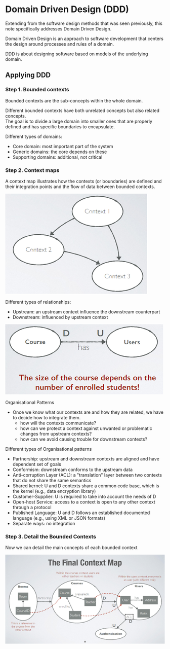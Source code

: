 # Domain Driven Design (DDD)

Extending from the software design methods that was seen previously, this note specifically addresses Domain Driven Design.

Domain Driven Design is an approach to software development that centers the design around processes and rules of a domain.

DDD is about designing software based on models of the underlying domain.

## Applying DDD
### Step 1. Bounded contexts
Bounded contexts are the sub-concepts within the whole domain.

Different bounded contexts have both unrelated concepts but also related concepts.<br>
The goal is to divide a large domain into smaller ones that are properly defined and has specific boundaries to encapsulate.

Different types of domains:
- Core domain: most important part of the system
- Generic domains: the core depends on these
- Supporting domains: additional, not critical


### Step 2. Context maps
A context map illustrates how the contexts (or boundaries) are defined and their integration points and the flow of data between bounded contexts.

![img_1.png](img_1.png)

Different types of relationships:
- Upstream: an upstream context influence the downstream counterpart
- Downstream: influenced by upstream context

![img_2.png](img_2.png)

Organisational Patterns
- Once we know what our contexts are and how they are related, we have to decide how to integrate them.
  - how will the contexts communicate?
  - how can we protect a context against unwanted or problematic changes from upstream contexts?
  - how can we avoid causing trouble for downstream contexts?

Different types of Organisational patterns
- Partnership: upstream and downstream contexts are aligned and have dependent set of goals
- Conformism: downstream conforms to the upstream data
- Anti-corruption Layer (ACL): a "translation" layer between two contexts that do not share the same semantics
- Shared kernel: U and D contexts share a common code base, which is the kernel (e.g., data encryption library)
- Customer-Supplier: U is required to take into account the needs of D
- Open-host Service: access to a context is open to any other context through a protocol
- Published Language: U and D follows an established documented language (e.g., using XML or JSON formats)
- Separate ways: no integration


### Step 3. Detail the Bounded Contexts
Now we can detail the main concepts of each bounded context

![img_3.png](img_3.png)